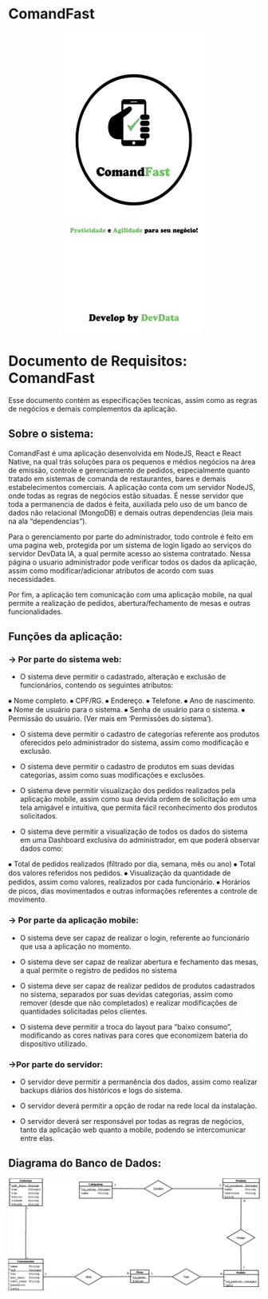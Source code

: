 # ComandFast
<p  align="center">
 <img src="https://raw.githubusercontent.com/cesarsst/ComandFast/master/pagina_loading.fw.png" width="300" height="600">
</p>

# Documento de Requisitos: ComandFast 

Esse documento contém as especificações tecnicas, assim como as regras de negócios e demais complementos da aplicação. 


## Sobre o sistema:

ComandFast é uma aplicação desenvolvida em NodeJS, React e React Native, na qual trás soluções para os pequenos e médios negócios na área de emissão, controle e gerenciamento de pedidos, especialmente quanto tratado em sistemas de comanda de restaurantes, bares e demais estabelecimentos comerciais.
A aplicação conta com um servidor NodeJS, onde todas as regras de negócios estão situadas. É nesse servidor que toda a permanencia de dados é feita, auxiliada pelo uso de um banco de dados não relacional (MongoDB) e demais outras dependencias (leia mais na ala “dependencias”). 

Para o gerenciamento por parte do administrador, todo controle é feito em uma pagina web, protegida por um sistema de login ligado ao serviços do servidor DevData IA, a qual permite acesso ao sistema contratado. Nessa página o usuario administrador pode verificar todos os dados da aplicação, assim como modificar/adicionar atributos de acordo com suas necessidades. 

Por fim, a aplicação tem comunicação com uma aplicação mobile, na qual permite a realização de pedidos, abertura/fechamento de mesas e outras funcionalidades. 


## Funções da aplicação:

### → Por parte do sistema web:

- O sistema deve permitir o cadastrado, alteração e exclusão de funcionários, contendo os seguintes atributos:

⦁	Nome completo.
⦁	CPF/RG.
⦁	Endereço.
⦁	Telefone.
⦁	Ano de nascimento.
⦁	Nome de usuário para o sistema.
⦁	Senha de usuário para o sistema.
⦁	Permissão do usuário. (Ver mais em ‘Permissões do sistema’). 

- O sistema deve permitir o cadastro de categorias referente aos produtos oferecidos pelo administrador do sistema, assim como modificação e exclusão.

- O sistema deve permitir o cadastro de produtos em suas devidas categorias, assim como suas modificações e exclusões.

- O sistema deve permitir visualização dos pedidos realizados pela aplicação mobile, assim como sua devida ordem de solicitação em uma tela amigável e intuitiva, que permita fácil reconhecimento dos produtos solicitados.

- O sistema deve permitir a visualização de todos os dados do sistema em uma Dashboard exclusiva do administrador, em que poderá observar dados como:

⦁	Total de pedidos realizados (filtrado por dia, semana, mês ou ano)
⦁	Total dos valores referidos nos pedidos. 
⦁	Visualização da quantidade de pedidos, assim como valores, realizados por cada funcionário.
⦁	Horários de picos, dias movimentados e outras  informações referentes a controle de movimento. 

### → Por parte da aplicação mobile:

- O sistema deve ser capaz de realizar o login, referente ao funcionário que usa a aplicação no momento.

- O sistema deve ser capaz de realizar abertura e fechamento das mesas, a qual permite o registro de pedidos no sistema

- O sistema deve ser capaz de realizar pedidos de produtos cadastrados no sistema, separados por suas devidas categorias, assim como remover (desde que não completados) e realizar modificações de quantidades solicitadas pelos clientes.

- O sistema deve permitir a troca do layout para “baixo consumo”, modificando as cores nativas para cores que economizem bateria do dispositivo utilizado.

### →Por parte do servidor:

- O servidor deve permitir a permanência dos dados, assim como realizar backups diários dos históricos e logs do sistema.

- O servidor deverá permitir a opção de rodar na rede local da instalação.

- O servidor deverá ser responsável por todas as regras de negócios, tanto da aplicação web quanto a mobile, podendo se intercomunicar entre elas.



## Diagrama do Banco de Dados:

![Diagrama da relação do bando de dados](https://raw.githubusercontent.com/cesarsst/ComandFast/master/Diagrama.png)
